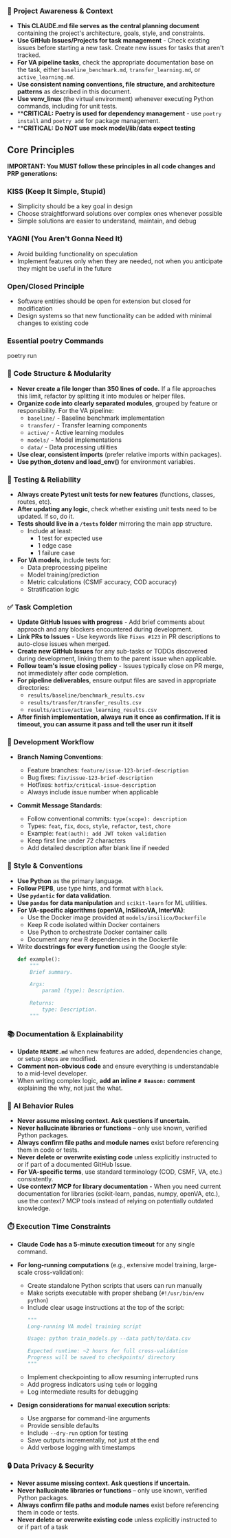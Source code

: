 ### 🔄 Project Awareness & Context

- **This CLAUDE.md file serves as the central planning document** containing the project's architecture, goals, style, and constraints.
- **Use GitHub Issues/Projects for task management** - Check existing issues before starting a new task. Create new issues for tasks that aren't tracked.
- **For VA pipeline tasks**, check the appropriate documentation base on the task, either `baseline_benchmark.md`, `transfer_learning.md`, or `active_learning.md`.
- **Use consistent naming conventions, file structure, and architecture patterns** as described in this document.
- **Use venv_linux** (the virtual environment) whenever executing Python commands, including for unit tests.
- ****CRITICAL:** **Poetry is used for dependency management** - use `poetry install` and `poetry add` for package management.
- ****CRITICAL:** **Do NOT use mock model/lib/data expect testing**

## Core Principles

**IMPORTANT: You MUST follow these principles in all code changes and PRP generations:**

### KISS (Keep It Simple, Stupid)

- Simplicity should be a key goal in design
- Choose straightforward solutions over complex ones whenever possible
- Simple solutions are easier to understand, maintain, and debug

### YAGNI (You Aren't Gonna Need It)

- Avoid building functionality on speculation
- Implement features only when they are needed, not when you anticipate they might be useful in the future

### Open/Closed Principle

- Software entities should be open for extension but closed for modification
- Design systems so that new functionality can be added with minimal changes to existing code


### Essential poetry Commands

poetry run

### 🧱 Code Structure & Modularity

- **Never create a file longer than 350 lines of code.** If a file approaches this limit, refactor by splitting it into modules or helper files.
- **Organize code into clearly separated modules**, grouped by feature or responsibility.
  For the VA pipeline:
  - `baseline/` - Baseline benchmark implementation
  - `transfer/` - Transfer learning components
  - `active/` - Active learning modules
  - `models/` - Model implementations
  - `data/` - Data processing utilities
- **Use clear, consistent imports** (prefer relative imports within packages).
- **Use python_dotenv and load_env()** for environment variables.

### 🧪 Testing & Reliability

- **Always create Pytest unit tests for new features** (functions, classes, routes, etc).
- **After updating any logic**, check whether existing unit tests need to be updated. If so, do it.
- **Tests should live in a `/tests` folder** mirroring the main app structure.
  - Include at least:
    - 1 test for expected use
    - 1 edge case
    - 1 failure case
- **For VA models**, include tests for:
  - Data preprocessing pipeline
  - Model training/prediction
  - Metric calculations (CSMF accuracy, COD accuracy)
  - Stratification logic

### ✅ Task Completion

- **Update GitHub Issues with progress** - Add brief comments about approach and any blockers encountered during development.
- **Link PRs to Issues** - Use keywords like `Fixes #123` in PR descriptions to auto-close issues when merged.
- **Create new GitHub Issues** for any sub-tasks or TODOs discovered during development, linking them to the parent issue when applicable.
- **Follow team's issue closing policy** - Issues typically close on PR merge, not immediately after code completion.
- **For pipeline deliverables**, ensure output files are saved in appropriate directories:
  - `results/baseline/benchmark_results.csv`
  - `results/transfer/transfer_results.csv`
  - `results/active/active_learning_results.csv`
- **After finish implementation, always run it once as confirmation. If it is timeout, you can assume it pass and tell the user run it itself**

### 🔄 Development Workflow

- **Branch Naming Conventions**:

  - Feature branches: `feature/issue-123-brief-description`
  - Bug fixes: `fix/issue-123-brief-description`
  - Hotfixes: `hotfix/critical-issue-description`
  - Always include issue number when applicable
- **Commit Message Standards**:

  - Follow conventional commits: `type(scope): description`
  - Types: `feat`, `fix`, `docs`, `style`, `refactor`, `test`, `chore`
  - Example: `feat(auth): add JWT token validation`
  - Keep first line under 72 characters
  - Add detailed description after blank line if needed

### 📎 Style & Conventions

- **Use Python** as the primary language.
- **Follow PEP8**, use type hints, and format with `black`.
- **Use `pydantic` for data validation**.
- **Use `pandas` for data manipulation** and `scikit-learn` for ML utilities.
- **For VA-specific algorithms (openVA, InSilicoVA, InterVA)**:
  - Use the Docker image provided at `models/insilico/Dockerfile`
  - Keep R code isolated within Docker containers
  - Use Python to orchestrate Docker container calls
  - Document any new R dependencies in the Dockerfile
- Write **docstrings for every function** using the Google style:
  ```python
  def example():
      """
      Brief summary.

      Args:
          param1 (type): Description.

      Returns:
          type: Description.
      """
  ```

### 📚 Documentation & Explainability

- **Update `README.md`** when new features are added, dependencies change, or setup steps are modified.
- **Comment non-obvious code** and ensure everything is understandable to a mid-level developer.
- When writing complex logic, **add an inline `# Reason:` comment** explaining the why, not just the what.

### 🧠 AI Behavior Rules

- **Never assume missing context. Ask questions if uncertain.**
- **Never hallucinate libraries or functions** – only use known, verified Python packages.
- **Always confirm file paths and module names** exist before referencing them in code or tests.
- **Never delete or overwrite existing code** unless explicitly instructed to or if part of a documented GitHub Issue.
- **For VA-specific terms**, use standard terminology (COD, CSMF, VA, etc.) consistently.
- **Use context7 MCP for library documentation** - When you need current documentation for libraries (scikit-learn, pandas, numpy, openVA, etc.), use the context7 MCP tools instead of relying on potentially outdated knowledge.

### ⏱️ Execution Time Constraints

- **Claude Code has a 5-minute execution timeout** for any single command.
- **For long-running computations** (e.g., extensive model training, large-scale cross-validation):

  - Create standalone Python scripts that users can run manually
  - Make scripts executable with proper shebang (`#!/usr/bin/env python`)
  - Include clear usage instructions at the top of the script:
    ```python
    """
    Long-running VA model training script

    Usage: python train_models.py --data path/to/data.csv

    Expected runtime: ~2 hours for full cross-validation
    Progress will be saved to checkpoints/ directory
    """
    ```
  - Implement checkpointing to allow resuming interrupted runs
  - Add progress indicators using `tqdm` or logging
  - Log intermediate results for debugging
- **Design considerations for manual execution scripts**:

  - Use argparse for command-line arguments
  - Provide sensible defaults
  - Include `--dry-run` option for testing
  - Save outputs incrementally, not just at the end
  - Add verbose logging with timestamps

### 🔒 Data Privacy & Security

- **Never assume missing context. Ask questions if uncertain.**
- **Never hallucinate libraries or functions** – only use known, verified Python packages.
- **Always confirm file paths and module names** exist before referencing them in code or tests.
- **Never delete or overwrite existing code** unless explicitly instructed to or if part of a task